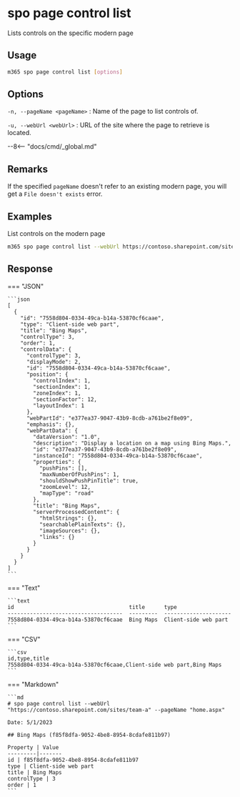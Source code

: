 # spo page control list

Lists controls on the specific modern page

## Usage

```sh
m365 spo page control list [options]
```

## Options

`-n, --pageName <pageName>`
: Name of the page to list controls of.

`-u, --webUrl <webUrl>`
: URL of the site where the page to retrieve is located.

--8<-- "docs/cmd/_global.md"

## Remarks

If the specified `pageName` doesn't refer to an existing modern page, you will get a `File doesn't exists` error.

## Examples

List controls on the modern page

```sh
m365 spo page control list --webUrl https://contoso.sharepoint.com/sites/team-a --pageName home.aspx
```


## Response

=== "JSON"

    ```json
    [
      {
        "id": "7558d804-0334-49ca-b14a-53870cf6caae",
        "type": "Client-side web part",
        "title": "Bing Maps",
        "controlType": 3,
        "order": 1,
        "controlData": {
          "controlType": 3,
          "displayMode": 2,
          "id": "7558d804-0334-49ca-b14a-53870cf6caae",
          "position": {
            "controlIndex": 1,
            "sectionIndex": 1,
            "zoneIndex": 1,
            "sectionFactor": 12,
            "layoutIndex": 1
          },
          "webPartId": "e377ea37-9047-43b9-8cdb-a761be2f8e09",
          "emphasis": {},
          "webPartData": {
            "dataVersion": "1.0",
            "description": "Display a location on a map using Bing Maps.",
            "id": "e377ea37-9047-43b9-8cdb-a761be2f8e09",
            "instanceId": "7558d804-0334-49ca-b14a-53870cf6caae",
            "properties": {
              "pushPins": [],
              "maxNumberOfPushPins": 1,
              "shouldShowPushPinTitle": true,
              "zoomLevel": 12,
              "mapType": "road"
            },
            "title": "Bing Maps",
            "serverProcessedContent": {
              "htmlStrings": {},
              "searchablePlainTexts": {},
              "imageSources": {},
              "links": {}
            }
          }
        }
      }
    ]
    ```

=== "Text"

    ```text
    id                                    title      type
    ------------------------------------  ---------  ---------------------
    7558d804-0334-49ca-b14a-53870cf6caae  Bing Maps  Client-side web part
    ```

=== "CSV"

    ```csv
    id,type,title
    7558d804-0334-49ca-b14a-53870cf6caae,Client-side web part,Bing Maps
    ```

=== "Markdown"

    ```md
    # spo page control list --webUrl "https://contoso.sharepoint.com/sites/team-a" --pageName "home.aspx"

    Date: 5/1/2023

    ## Bing Maps (f85f8dfa-9052-4be8-8954-8cdafe811b97)

    Property | Value
    ---------|-------
    id | f85f8dfa-9052-4be8-8954-8cdafe811b97
    type | Client-side web part
    title | Bing Maps
    controlType | 3
    order | 1
    ```
